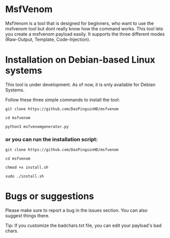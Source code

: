 # MsfVenom

MsfVenom is a tool that is designed for beginners, who want to use the msfvenom tool but dont really know how the command works. This tool lets you create a msfvenom payload easily. It supports the three different modes (Raw-Output, Template, Code-Injection).

# Installation on Debian-based Linux systems

This tool is under development. As of now, it is only available for Debian Systems.

Follow these three simple commands to install the tool:

```git clone https://github.com/DasPinguinHD/msfvenom```

```cd msfvenom```

```python3 msfvenomgenerator.py```

### or you can run the installation script:
```git clone https://github.com/DasPinguinHD/msfvenom```

```cd msfvenom``` 

```chmod +x install.sh```

```sudo ./install.sh```

# Bugs or suggestions
Please make sure to report a bug in the issues section. You can also suggest things there.


Tip:
If you customize the badchars.txt file, you can edit your payload's bad chars.
